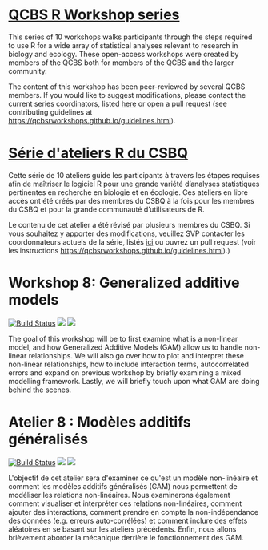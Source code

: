 # [QCBS R Workshop series](https://wiki.qcbs.ca/r)

This series of 10 workshops walks participants through the steps required to use R for a wide array of statistical analyses relevant to research in biology and ecology. These open-access workshops were created by members of the QCBS both for members of the QCBS and the larger community.

The content of this workshop has been peer-reviewed by several QCBS members. If you would like to suggest modifications, please contact the current series coordinators, listed [here](https://wiki.qcbs.ca/r) or open a pull request (see contributing guidelines at https://qcbsrworkshops.github.io/guidelines.html).

# [Série d'ateliers R du CSBQ](https://wiki.qcbs.ca/r)

Cette série de 10 ateliers guide les participants à travers les étapes requises afin de maîtriser le logiciel R pour une grande variété d’analyses statistiques pertinentes en recherche en biologie et en écologie. Ces ateliers en libre accès ont été créés par des membres du CSBQ à la fois pour les membres du CSBQ et pour la grande communauté d’utilisateurs de R.

Le contenu de cet atelier a été révisé par plusieurs membres du CSBQ. Si vous souhaitez y apporter des modifications, veuillez SVP contacter les coordonnateurs actuels de la série, listés [ici](https://wiki.qcbs.ca/r)
ou ouvrez un pull request (voir les instructions https://qcbsrworkshops.github.io/guidelines.html).)

# Workshop 8: Generalized additive models
[![Build Status](https://img.shields.io/travis/QCBSRworkshops/workshop08/dev?style=for-the-badge)](https://travis-ci.org/QCBSRworkshops/workshop08)
[![](https://img.shields.io/static/v1?style=for-the-badge&label=Presentation&message=Workshop%208&color=blue)](https://qcbsrworkshops.github.io/workshop08/workshop08-en/workshop08-en.html)
[![](https://img.shields.io/static/v1?style=for-the-badge&label=Wiki&message=Workshop%208&color=violet)](https://wiki.qcbs.ca/r_workshop8)

The goal of this workshop will be to first examine what is a non-linear model,
and how Generalized Additive Models (GAM) allow us to handle non-linear
relationships. We will also go over how to plot and interpret these non-linear
relationships, how to include interaction terms, autocorrelated errors and
expand on previous workshop by briefly examining a mixed modelling framework.
Lastly, we will briefly touch upon what GAM are doing behind the scenes.


# Atelier 8 : Modèles additifs généralisés
[![Build Status](https://img.shields.io/travis/QCBSRworkshops/workshop08/dev?style=for-the-badge)](https://travis-ci.org/QCBSRworkshops/workshop08)
[![](https://img.shields.io/static/v1?style=for-the-badge&label=Présentation&message=Atelier%208&color=blue)](https://qcbsrworkshops.github.io/workshop08/workshop08-fr/workshop08-fr.html)
[![](https://img.shields.io/static/v1?style=for-the-badge&label=Wiki&message=Atelier%208&color=violet)](https://wiki.qcbs.ca/r_atelier8)

L'objectif de cet atelier sera d'examiner ce qu'est un modèle non-linéaire et
comment les modèles additifs généralisés (GAM) nous permettent de modéliser les
relations non-linéaires. Nous examinerons également comment visualiser et
interpréter ces relations non-linéaires, comment ajouter des interactions,
comment prendre en compte la non-indépendance des données (e.g. erreurs
auto-corrélées) et comment inclure des effets aléatoires en se basant sur les
ateliers précédents. Enfin, nous allons brièvement aborder la mécanique derrière
le fonctionnement des GAM.


